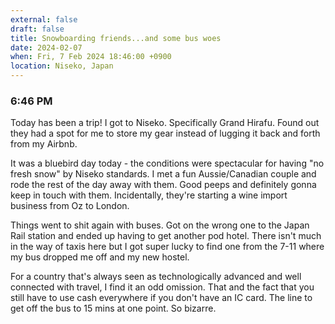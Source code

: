 ```yaml
---
external: false
draft: false
title: Snowboarding friends...and some bus woes
date: 2024-02-07
when: Fri, 7 Feb 2024 18:46:00 +0900
location: Niseko, Japan
---
```

### 6:46 PM
Today has been a trip! I got to Niseko. Specifically Grand Hirafu. Found out they had a spot for me to store my gear instead of lugging it back and forth from my Airbnb.

It was a bluebird day today - the conditions were spectacular for having "no fresh snow" by Niseko standards. I met a fun Aussie/Canadian couple and rode the rest of the day away with them. Good peeps and definitely gonna keep in touch with them. Incidentally, they're starting a wine import business from Oz to London.

Things went to shit again with buses. Got on the wrong one to the Japan Rail station and ended up having to get another pod hotel. There isn't much in the way of taxis here but I got super lucky to find one from the 7-11 where my bus dropped me off and my new hostel.

For a country that's always seen as technologically advanced and well connected with travel, I find it an odd omission. That and the fact that you still have to use cash everywhere if you don't have an IC card. The line to get off the bus to 15 mins at one point. So bizarre.

